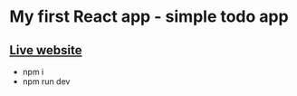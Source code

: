<h1>My first React app - simple todo app</h1>
<h2><a href="https://onlymatia.github.io/React-ToDoApp/">Live website</a></h2>
<ul>
<li>npm i</li>
<li>npm run dev</li>
</ul>
